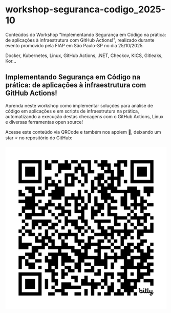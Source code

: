# workshop-seguranca-codigo_2025-10
Conteúdos do Workshop "Implementando Segurança em Código na prática: de aplicações à infraestrutura com GitHub Actions!", realizado durante evento promovido pela FIAP em São Paulo-SP no dia 25/10/2025.

Docker, Kubernetes, Linux, GitHub Actions, .NET, Checkov, KICS, Gitleaks, Kor...

## Implementando Segurança em Código na prática: de aplicações à infraestrutura com GitHub Actions!

Aprenda neste workshop como implementar soluções para análise de código em aplicações e em scripts de infraestrutura na prática, automatizando a execução destas checagens com o GitHub Actions, Linux e diversas ferramentas open source!

Acesse este conteúdo via QRCode e também nos apoiem 🙌, deixando um star ⭐ no repositório do GitHub:

![QRCode Conteúdo](img/qrcode-readme.png)
